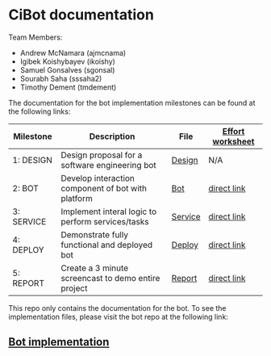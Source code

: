 # CiBot documentation

Team Members:

* Andrew McNamara (ajmcnama)
* Igibek Koishybayev (ikoishy)
* Samuel Gonsalves (sgonsal)
* Sourabh Saha (sssaha2)
* Timothy Dement (tmdement)

The documentation for the bot implementation milestones can be found at the following links:



| Milestone       | Description |       File    | [Effort worksheet](WORKSHEET.md)
| --------------- | ----------- | ------------- | ----------------
| 1: DESIGN       | Design proposal for a software engineering bot | [Design](DESIGN.md) | N/A
| 2: BOT          | Develop interaction component of bot with platform | [Bot](BOT.md) | [direct link](WORKSHEET.md#milestone-bot)
| 3: SERVICE      | Implement interal logic to perform services/tasks | [Service](SERVICE.md) | [direct link](WORKSHEET.md#milestone-service)
| 4: DEPLOY       | Demonstrate fully functional and deployed bot | [Deploy](DEPLOY.md) | [direct link](WORKSHEET.md#milestone-deploy)
| 5: REPORT       | Create a 3 minute screencast to demo entire project | [Report](REPORT.md) | [direct link](WORKSHEET.md#milestone-report)

This repo only contains the documentation for the bot. To see the implementation files,
please visit the bot repo at the following link:

## [Bot implementation](https://github.com/CiBotProject/bot)

